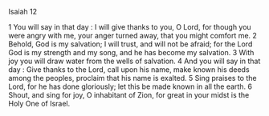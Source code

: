 Isaiah 12

1	You will say in that day : I will give thanks to you, O Lord, for though you were angry with me, your anger turned away, that you might comfort me.
2	Behold, God is my salvation; I will trust, and will not be afraid; for the Lord God is my strength and my song, and he has become my salvation.
3	With joy you will draw water from the wells of salvation.
4	And you will say in that day : Give thanks to the Lord, call upon his name, make known his deeds among the peoples, proclaim that his name is exalted.
5	Sing praises to the Lord, for he has done gloriously; let this be made known in all the earth.
6	Shout, and sing for joy, O inhabitant of Zion, for great in your midst is the Holy One of Israel.

